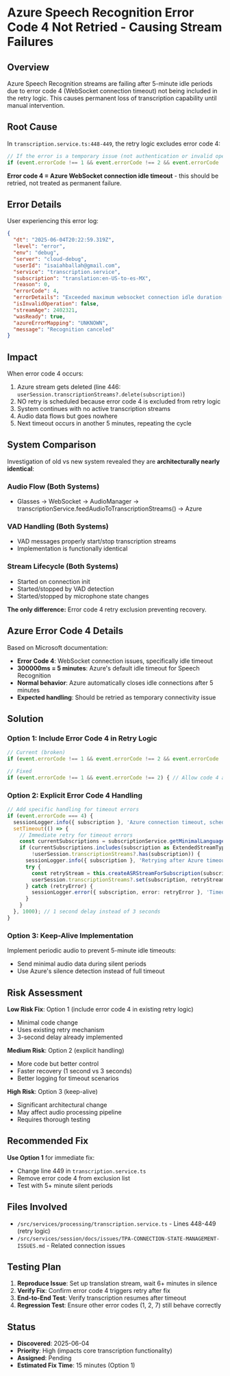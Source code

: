 # Azure Speech Recognition Error Code 4 Not Retried - Causing Stream Failures

## Overview

Azure Speech Recognition streams are failing after 5-minute idle periods due to error code 4 (WebSocket connection timeout) not being included in the retry logic. This causes permanent loss of transcription capability until manual intervention.

## Root Cause

In `transcription.service.ts:448-449`, the retry logic excludes error code 4:

```typescript
// If the error is a temporary issue (not authentication or invalid operation), schedule a retry
if (event.errorCode !== 1 && event.errorCode !== 2 && event.errorCode !== 7) {
```

**Error code 4 = Azure WebSocket connection idle timeout** - this should be retried, not treated as permanent failure.

## Error Details

User experiencing this error log:
```json
{
  "dt": "2025-06-04T20:22:59.319Z",
  "level": "error",
  "env": "debug", 
  "server": "cloud-debug",
  "userId": "isaiahballah@gmail.com",
  "service": "transcription.service",
  "subscription": "translation:en-US-to-es-MX",
  "reason": 0,
  "errorCode": 4,
  "errorDetails": "Exceeded maximum websocket connection idle duration(> 300000ms) websocket error code: 1000",
  "isInvalidOperation": false,
  "streamAge": 2402321,
  "wasReady": true,
  "azureErrorMapping": "UNKNOWN",
  "message": "Recognition canceled"
}
```

## Impact

When error code 4 occurs:
1. Azure stream gets deleted (line 446: `userSession.transcriptionStreams?.delete(subscription)`)
2. NO retry is scheduled because error code 4 is excluded from retry logic
3. System continues with no active transcription streams
4. Audio data flows but goes nowhere
5. Next timeout occurs in another 5 minutes, repeating the cycle

## System Comparison

Investigation of old vs new system revealed they are **architecturally nearly identical**:

### Audio Flow (Both Systems)
- Glasses → WebSocket → AudioManager → transcriptionService.feedAudioToTranscriptionStreams() → Azure

### VAD Handling (Both Systems) 
- VAD messages properly start/stop transcription streams
- Implementation is functionally identical

### Stream Lifecycle (Both Systems)
- Started on connection init
- Started/stopped by VAD detection
- Started/stopped by microphone state changes

**The only difference:** Error code 4 retry exclusion preventing recovery.

## Azure Error Code 4 Details

Based on Microsoft documentation:
- **Error Code 4**: WebSocket connection issues, specifically idle timeout
- **300000ms = 5 minutes**: Azure's default idle timeout for Speech Recognition
- **Normal behavior**: Azure automatically closes idle connections after 5 minutes
- **Expected handling**: Should be retried as temporary connectivity issue

## Solution

### Option 1: Include Error Code 4 in Retry Logic
```typescript
// Current (broken)
if (event.errorCode !== 1 && event.errorCode !== 2 && event.errorCode !== 7) {

// Fixed
if (event.errorCode !== 1 && event.errorCode !== 2) { // Allow code 4 and 7 to retry
```

### Option 2: Explicit Error Code 4 Handling
```typescript
// Add specific handling for timeout errors
if (event.errorCode === 4) {
  sessionLogger.info({ subscription }, 'Azure connection timeout, scheduling immediate retry');
  setTimeout(() => {
    // Immediate retry for timeout errors
    const currentSubscriptions = subscriptionService.getMinimalLanguageSubscriptions(userSession.sessionId);
    if (currentSubscriptions.includes(subscription as ExtendedStreamType) && 
        !userSession.transcriptionStreams?.has(subscription)) {
      sessionLogger.info({ subscription }, 'Retrying after Azure timeout');
      try {
        const retryStream = this.createASRStreamForSubscription(subscription, userSession);
        userSession.transcriptionStreams?.set(subscription, retryStream);
      } catch (retryError) {
        sessionLogger.error({ subscription, error: retryError }, 'Timeout retry failed');
      }
    }
  }, 1000); // 1 second delay instead of 3 seconds
}
```

### Option 3: Keep-Alive Implementation
Implement periodic audio to prevent 5-minute idle timeouts:
- Send minimal audio data during silent periods
- Use Azure's silence detection instead of full timeout

## Risk Assessment

**Low Risk Fix**: Option 1 (include error code 4 in existing retry logic)
- Minimal code change
- Uses existing retry mechanism  
- 3-second delay already implemented

**Medium Risk**: Option 2 (explicit handling)
- More code but better control
- Faster recovery (1 second vs 3 seconds)
- Better logging for timeout scenarios

**High Risk**: Option 3 (keep-alive)
- Significant architectural change
- May affect audio processing pipeline
- Requires thorough testing

## Recommended Fix

**Use Option 1** for immediate fix:
- Change line 449 in `transcription.service.ts`
- Remove error code 4 from exclusion list
- Test with 5+ minute silent periods

## Files Involved

- `/src/services/processing/transcription.service.ts` - Lines 448-449 (retry logic)
- `/src/services/session/docs/issues/TPA-CONNECTION-STATE-MANAGEMENT-ISSUES.md` - Related connection issues

## Testing Plan

1. **Reproduce Issue**: Set up translation stream, wait 6+ minutes in silence
2. **Verify Fix**: Confirm error code 4 triggers retry after fix
3. **End-to-End Test**: Verify transcription resumes after timeout
4. **Regression Test**: Ensure other error codes (1, 2, 7) still behave correctly

## Status

- **Discovered**: 2025-06-04
- **Priority**: High (impacts core transcription functionality)
- **Assigned**: Pending
- **Estimated Fix Time**: 15 minutes (Option 1)